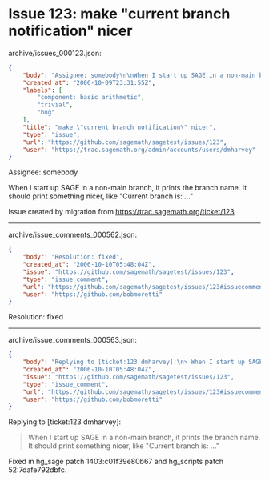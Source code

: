 # Issue 123: make "current branch notification" nicer

archive/issues_000123.json:
```json
{
    "body": "Assignee: somebody\n\nWhen I start up SAGE in a non-main branch, it prints the branch name. It should print something nicer, like \"Current branch is: ...\"\n\n\nIssue created by migration from https://trac.sagemath.org/ticket/123\n\n",
    "created_at": "2006-10-09T23:31:55Z",
    "labels": [
        "component: basic arithmetic",
        "trivial",
        "bug"
    ],
    "title": "make \"current branch notification\" nicer",
    "type": "issue",
    "url": "https://github.com/sagemath/sagetest/issues/123",
    "user": "https://trac.sagemath.org/admin/accounts/users/dmharvey"
}
```
Assignee: somebody

When I start up SAGE in a non-main branch, it prints the branch name. It should print something nicer, like "Current branch is: ..."


Issue created by migration from https://trac.sagemath.org/ticket/123





---

archive/issue_comments_000562.json:
```json
{
    "body": "Resolution: fixed",
    "created_at": "2006-10-10T05:48:04Z",
    "issue": "https://github.com/sagemath/sagetest/issues/123",
    "type": "issue_comment",
    "url": "https://github.com/sagemath/sagetest/issues/123#issuecomment-562",
    "user": "https://github.com/bobmoretti"
}
```

Resolution: fixed



---

archive/issue_comments_000563.json:
```json
{
    "body": "Replying to [ticket:123 dmharvey]:\n> When I start up SAGE in a non-main branch, it prints the branch name. It should print something nicer, like \"Current branch is: ...\"\n\nFixed in hg_sage patch 1403:c01f39e80b67 and hg_scripts patch 52:7dafe792dbfc.",
    "created_at": "2006-10-10T05:48:04Z",
    "issue": "https://github.com/sagemath/sagetest/issues/123",
    "type": "issue_comment",
    "url": "https://github.com/sagemath/sagetest/issues/123#issuecomment-563",
    "user": "https://github.com/bobmoretti"
}
```

Replying to [ticket:123 dmharvey]:
> When I start up SAGE in a non-main branch, it prints the branch name. It should print something nicer, like "Current branch is: ..."

Fixed in hg_sage patch 1403:c01f39e80b67 and hg_scripts patch 52:7dafe792dbfc.
